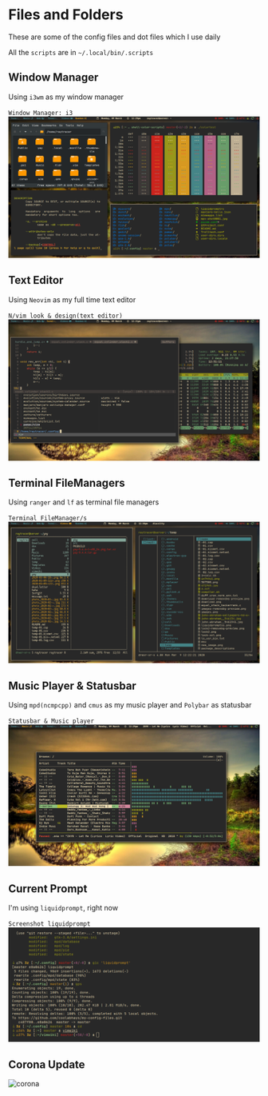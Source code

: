 # Files and Folders

These are some of the config files and dot files which I use daily

All the `scripts` are in `~/.local/bin/.scripts`

## Window Manager
Using `i3wm` as my window manager

`Window Manager: i3`
![i3wm](temp/screenshots/window_manageri3.png)


## Text Editor
Using `Neovim` as my full time text editor

`N/vim look & design(text editor)`
![nvim](temp/screenshots/nvim_setup.png)


## Terminal FileManagers
Using `ranger` and `lf` as terminal file managers

`Terminal FileManager/s`
![filemanagers](temp/screenshots/filemangers_term.png)


## Music Player & Statusbar
Using `mpd(ncmpcpp)` and `cmus` as my music player and `Polybar` as statusbar

`Statusbar & Music player`
![bar&music](temp/screenshots/ncmpcpp&polybar.png)


## Current Prompt
I'm using `liquidprompt`, right now

`Screenshot liquidprompt`
![liquidprompt](temp/screenshots/liquidpromptss.png)

## Corona Update
![corona](temp/corona_check.png)
